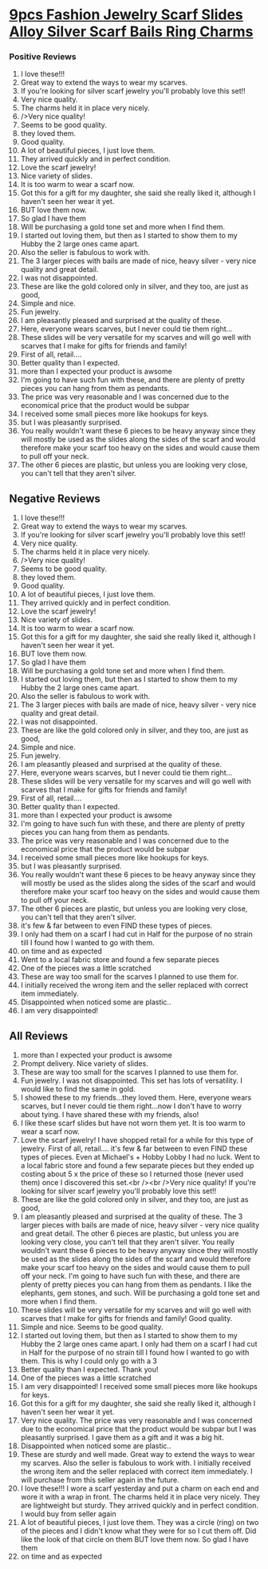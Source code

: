 # [9pcs Fashion Jewelry Scarf Slides Alloy Silver Scarf Bails Ring Charms](https://products.checkmycream.com/products/9pcs-Fashion-Jewelry-Scarf-Slides-Alloy-Silver-Scarf-Bails-Ring-Charms.html)

### Positive Reviews

<ol>
      <li>I love these!!!</li>
      <li>Great way to extend the ways to wear my scarves.</li>
      <li>If you&#x27;re looking for silver scarf jewelry you&#x27;ll probably love this set!!</li>
      <li>Very nice quality.  </li>
      <li>The charms held it in place very nicely.</li>
      <li>/&gt;Very nice quality!  </li>
      <li>Seems to be good quality.</li>
      <li>they loved them.  </li>
      <li>Good quality.</li>
      <li>A lot of beautiful pieces, I just love them.  </li>
      <li>They arrived quickly and in perfect condition.</li>
      <li>Love the scarf jewelry!  </li>
      <li>Nice variety of slides.</li>
      <li>It is too warm to wear a scarf now.</li>
      <li>Got this for a gift for my daughter, she said she really liked it, although I haven&#x27;t seen her wear it yet.</li>
      <li>BUT love them now.  </li>
      <li>So glad I have them</li>
      <li>Will be purchasing a gold tone set and more when I find them.</li>
      <li>I started out loving them, but then as I started to show them to my Hubby the 2 large ones came apart.</li>
      <li>Also the seller is fabulous to work with.</li>
      <li>The 3 larger pieces with bails are made of nice, heavy silver - very nice quality and great detail.  </li>
      <li>I was not disappointed.  </li>
      <li>These are like the gold colored only in silver, and they too, are just as good,</li>
      <li>Simple and nice.  </li>
      <li>Fun jewelry.  </li>
      <li>I am pleasantly pleased and surprised at the quality of these.  </li>
      <li>Here, everyone wears scarves, but I never could tie them right...</li>
      <li>These slides will be very versatile for my scarves and will go well with scarves that I make for gifts for friends and family!  </li>
      <li>First of all, retail....</li>
      <li>Better quality than I expected.  </li>
      <li>more than I expected your product is awsome</li>
      <li>I&#x27;m going to have such fun with these, and there are plenty of pretty pieces you can hang from them as pendants.  </li>
      <li>The price was very reasonable and I was concerned due to the economical price that the product would be subpar</li>
      <li>I received some small pieces more like hookups for keys.</li>
      <li>but I was pleasantly surprised.  </li>
      <li>You really wouldn&#x27;t want these 6 pieces to be heavy anyway since they will mostly be used as the slides along the sides of the scarf and would therefore make your scarf too heavy on the sides and would cause them to pull off your neck.  </li>
      <li>The other 6 pieces are plastic, but unless you are looking very close, you can&#x27;t tell that they aren&#x27;t silver.  </li>
</ol>


<h2>Negative Reviews</h2>
<ol>
<li> I love these!!!</li>
<li> Great way to extend the ways to wear my scarves.</li>
<li> If you&#x27;re looking for silver scarf jewelry you&#x27;ll probably love this set!!</li>
<li> Very nice quality.  </li>
<li> The charms held it in place very nicely.</li>
<li> /&gt;Very nice quality!  </li>
<li> Seems to be good quality.</li>
<li> they loved them.  </li>
<li> Good quality.</li>
<li> A lot of beautiful pieces, I just love them.  </li>
<li> They arrived quickly and in perfect condition.</li>
<li> Love the scarf jewelry!  </li>
<li> Nice variety of slides.</li>
<li> It is too warm to wear a scarf now.</li>
<li> Got this for a gift for my daughter, she said she really liked it, although I haven&#x27;t seen her wear it yet.</li>
<li> BUT love them now.  </li>
<li> So glad I have them</li>
<li> Will be purchasing a gold tone set and more when I find them.</li>
<li> I started out loving them, but then as I started to show them to my Hubby the 2 large ones came apart.</li>
<li> Also the seller is fabulous to work with.</li>
<li> The 3 larger pieces with bails are made of nice, heavy silver - very nice quality and great detail.  </li>
<li> I was not disappointed.  </li>
<li> These are like the gold colored only in silver, and they too, are just as good,</li>
<li> Simple and nice.  </li>
<li> Fun jewelry.  </li>
<li> I am pleasantly pleased and surprised at the quality of these.  </li>
<li> Here, everyone wears scarves, but I never could tie them right...</li>
<li> These slides will be very versatile for my scarves and will go well with scarves that I make for gifts for friends and family!  </li>
<li> First of all, retail....</li>
<li> Better quality than I expected.  </li>
<li> more than I expected your product is awsome</li>
<li> I&#x27;m going to have such fun with these, and there are plenty of pretty pieces you can hang from them as pendants.  </li>
<li> The price was very reasonable and I was concerned due to the economical price that the product would be subpar</li>
<li> I received some small pieces more like hookups for keys.</li>
<li> but I was pleasantly surprised.  </li>
<li> You really wouldn&#x27;t want these 6 pieces to be heavy anyway since they will mostly be used as the slides along the sides of the scarf and would therefore make your scarf too heavy on the sides and would cause them to pull off your neck.  </li>
<li> The other 6 pieces are plastic, but unless you are looking very close, you can&#x27;t tell that they aren&#x27;t silver.  </li>
<li> it&#x27;s few &amp; far between to even FIND these types of pieces.  </li>
<li> I only had them on a scarf I had cut in Half for the purpose of no strain till I found how I wanted to go with them.</li>
<li> on time and as expected</li>
<li> Went to a local fabric store and found a few separate pieces</li>
<li> One of the pieces was a little scratched</li>
<li> These are way too small for the scarves I planned to use them for.</li>
<li> I initially received the wrong item and the seller replaced with correct item immediately.</li>
<li> Disappointed when noticed some are plastic..</li>
<li> I am very disappointed!  </li>
</ol>

<h2>All Reviews</h2>

<ol>
    <li> more than I expected your product is awsome</li>
    <li> Prompt delivery.  Nice variety of slides.</li>
    <li> These are way too small for the scarves I planned to use them for.</li>
    <li> Fun jewelry.  I was not disappointed.  This set has lots of versatility.  I would like to find the same in gold.</li>
    <li> I showed these to my friends...they loved them.  Here, everyone wears scarves, but I never could tie them right...now I don&#x27;t have to worry about tying.  I have shared these with my friends, also!</li>
    <li> I like these scarf slides but have not worn them yet. It is too warm to wear a scarf now.</li>
    <li> Love the scarf jewelry!  I have shopped retail for a while for this type of jewelry.  First of all, retail.... it&#x27;s few &amp; far between to even FIND these types of pieces.  Even at Michael&#x27;s + Hobby Lobby I had no luck.  Went to a local fabric store and found a few separate pieces but they ended up costing about 5 x the price of these so I returned those (never used them) once I discovered this set.&lt;br /&gt;&lt;br /&gt;Very nice quality!  If you&#x27;re looking for silver scarf jewelry you&#x27;ll probably love this set!!</li>
    <li> These are like the gold colored only in silver, and they too, are just as good,</li>
    <li> I am pleasantly pleased and surprised at the quality of these.  The 3 larger pieces with bails are made of nice, heavy silver - very nice quality and great detail.  The other 6 pieces are plastic, but unless you are looking very close, you can&#x27;t tell that they aren&#x27;t silver.  You really wouldn&#x27;t want these 6 pieces to be heavy anyway since they will mostly be used as the slides along the sides of the scarf and would therefore make your scarf too heavy on the sides and would cause them to pull off your neck.  I&#x27;m going to have such fun with these, and there are plenty of pretty pieces you can hang from them as pendants.  I like the elephants, gem stones, and such.  Will be purchasing a gold tone set and more when I find them.</li>
    <li> These slides will be very versatile for my scarves and will go well with scarves that I make for gifts for friends and family!  Good quality.</li>
    <li> Simple and nice.  Seems to be good quality.</li>
    <li> I started out loving them, but then as I started to show them to my Hubby the 2 large ones came apart. I only had them on a scarf I had cut in Half for the purpose of no strain till I found how I wanted to go with them. This is why I could only go with a 3</li>
    <li> Better quality than I expected.  Thank you!</li>
    <li> One of the pieces was a little scratched</li>
    <li> I am very disappointed!  I received some small pieces more like hookups for keys.</li>
    <li> Got this for a gift for my daughter, she said she really liked it, although I haven&#x27;t seen her wear it yet.</li>
    <li> Very nice quality.  The price was very reasonable and I was concerned due to the economical price that the product would be subpar but I was pleasantly surprised.  I gave them as a gift and it was a big hit.</li>
    <li> Disappointed when noticed some are plastic..</li>
    <li> These are sturdy and well made. Great way to extend the ways to wear my scarves. Also the seller is fabulous to work with. I initially received the wrong item and the seller replaced with correct item immediately. I will purchase from this seller again in the future.</li>
    <li> I love these!!! I wore a scarf yesterday and put a charm on each end and wore it with a wrap in front. The charms held it in place very nicely. They are lightweight but sturdy. They arrived quickly and in perfect condition. I would buy from seller again</li>
    <li> A lot of beautiful pieces, I just love them.  They was a circle (ring) on two of the pieces and I didn&#x27;t know what they were for so I cut them off.  Did like the look of that circle on them BUT love them now.  So glad I have them</li>
    <li> on time and as expected</li>
</ol>




